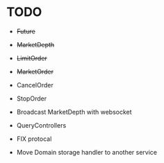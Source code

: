 # TODO 
* ~~Future~~

* ~~MarketDepth~~

* ~~LimitOrder~~

* ~~MarketOrder~~

* CancelOrder

* StopOrder

* Broadcast MarketDepth with websocket

* QueryControllers

* FIX protocal

* Move Domain storage handler to another service

